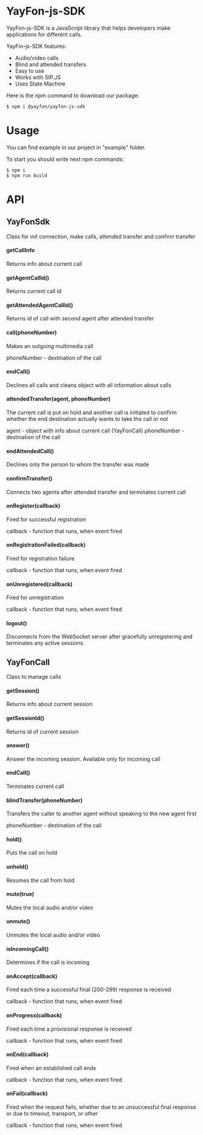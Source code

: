 <h1>YayFon-js-SDK</h1>
YayFon-js-SDK is a JavaScript library that helps developers make applications for different calls.

YayFin-js-SDK features:
- Audio/video calls
- Blind and attended transfers
- Easy to use
- Works with SIP.JS
- Uses State Machine

Here is the npm command to download our package:

    $ npm i @yayfon/yayfon-js-sdk



<h1>Usage</h1>

You can find example in our project in "example" folder.

To start you should write next npm commands:

    $ npm i
    $ npm run build 


<h1>API</h1>

<h2>YayFonSdk</h2>
Class for init connection, make calls, attended transfer and confirm transfer

<h4>getCallInfo</h4>
Returns info about current call

<h4>getAgentCallId()</h4>
Returns current call id

<h4>getAttendedAgentCallId()</h4>
Returns id of call with second agent after attended transfer

<h4>call(phoneNumber)</h4>
Makes an outgoing multimedia call

phoneNumber - destination of the call

<h4>endCall()</h4>
Declines all calls and cleans object with all information about calls

<h4>attendedTransfer(agent, phoneNumber)</h4>
The current call is put on hold and another call is initiated to confirm whether the end destination
actually wants to take the call or not

agent - object with info about current call (YayFonCall)
phoneNumber - destination of the call

<h4>endAttendedCall()</h4>
Declines only the person to whom the transfer was made

<h4>confirmTransfer()</h4>
Connects two agents after attended transfer and terminates current call

<h4>onRegister(callback)</h4>
Fired for successful registration

callback - function that runs, when event fired

<h4>onRegistrationFailed(callback)</h4>
Fired for registration failure

callback - function that runs, when event fired

<h4>onUnregistered(callback)</h4>
Fired for unregistration

callback - function that runs, when event fired

<h4>logout()</h4>
Disconnects from the WebSocket server after gracefully unregistering and terminates any active sessions

<h2>YayFonCall</h2>
Class to manage calls

<h4>getSession()</h4>
Returns info about current session

<h4>getSessionId()</h4>
Returns id of current session

<h4>answer()</h4>
Answer the incoming session. Available only for incoming call

<h4>endCall()</h4>
Terminates current call

<h4>blindTransfer(phoneNumber)</h4>
Transfers the caller to another agent without speaking to the new agent first

phoneNumber - destination of the call

<h4>hold()</h4>
Puts the call on hold

<h4>unhold()</h4>
Resumes the call from hold

<h4>mute(true)</h4>
Mutes the local audio and/or video

<h4>unmute()</h4>
Unmutes the local audio and/or video

<h4>isIncomingCall()</h4>
Determines if the call is incoming

<h4>onAccept(callback)</h4>
Fired each time a successful final (200-299) response is received

callback - function that runs, when event fired

<h4>onProgress(callback)</h4>
Fired each time a provisional response is received

callback - function that runs, when event fired

<h4>onEnd(callback)</h4>
Fired when an established call ends

callback - function that runs, when event fired

<h4>onFail(callback)</h4>
Fired when the request fails, whether due to an unsuccessful final response or due to timeout, transport, or other

callback - function that runs, when event fired
